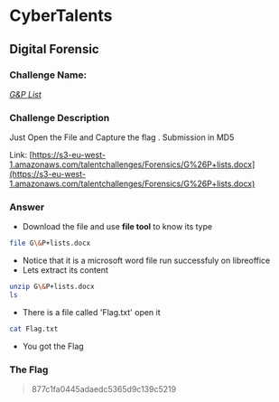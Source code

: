 # CyberTalents
## Digital Forensic

### Challenge Name:
 [*G&P List*](https://cybertalents.com/challenges/forensics/gp-list)
 
### Challenge Description
Just Open the File and Capture the flag . Submission in MD5

Link: [https://s3-eu-west-1.amazonaws.com/talentchallenges/Forensics/G%26P+lists.docx](https://s3-eu-west-1.amazonaws.com/talentchallenges/Forensics/G%26P+lists.docx)

### Answer
* Download the file and use **file tool** to know its type
```sh
file G\&P+lists.docx
```
* Notice that it is a microsoft word file run successfuly on libreoffice
* Lets extract its content
```sh
unzip G\&P+lists.docx
ls
```
* There is a file called 'Flag.txt' open it
```sh
cat Flag.txt
```
* You got the Flag

### The Flag
 > 877c1fa0445adaedc5365d9c139c5219
